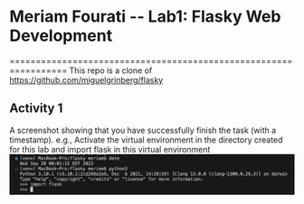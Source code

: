 # Meriam Fourati -- Lab1: Flasky Web Development
=================================================================
This repo is a clone of https://github.com/miguelgrinberg/flasky 
## Activity 1
A screenshot showing that you have successfully finish the task (with a timestamp).
e.g., Activate the virtual environment in the directory created for this lab and import flask in this
virtual environment
![](screenshots/activity1.png)